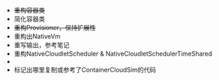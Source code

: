 - ~~重构容器类~~
- 简化容器类
- ~~重构Provisioner，保持扩展性~~
- 重构出NativeVm
- 重写输出，参考笔记
- 重构NativeCloudletScheduler & NativeCloudletSchedulerTimeShared
- 
- 标记出哪里复制或参考了ContainerCloudSim的代码
